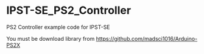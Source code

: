 IPST-SE_PS2_Controller
======================

PS2 Controller example code for IPST-SE

You must be download library from https://github.com/madsci1016/Arduino-PS2X
